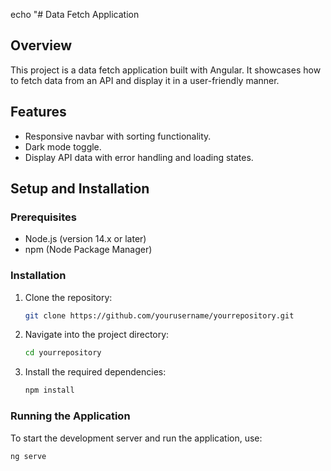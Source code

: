 echo "# Data Fetch Application

## Overview
This project is a data fetch application built with Angular. It showcases how to fetch data from an API and display it in a user-friendly manner.

## Features
- Responsive navbar with sorting functionality.
- Dark mode toggle.
- Display API data with error handling and loading states.

## Setup and Installation

### Prerequisites
- Node.js (version 14.x or later)
- npm (Node Package Manager)

### Installation
1. Clone the repository:
    ```bash
    git clone https://github.com/yourusername/yourrepository.git
    ```
2. Navigate into the project directory:
    ```bash
    cd yourrepository
    ```
3. Install the required dependencies:
    ```bash
    npm install
    ```

### Running the Application
To start the development server and run the application, use:
```bash
ng serve
